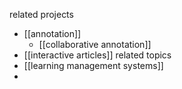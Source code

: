 related projects
- [[annotation]]
	- [[collaborative annotation]]
- [[interactive articles]]
related topics
- [[learning management systems]]
- 